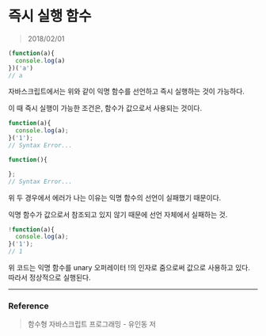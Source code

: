 # 즉시 실행 함수

> 2018/02/01

```js
(function(a){
  console.log(a)
})('a')
// a
```

자바스크립트에서는 위와 같이 익명 함수를 선언하고 즉시 실행하는 것이 가능하다.

이 때 즉시 실행이 가능한 조건은, 함수가 값으로서 사용되는 것이다.

```js
function(a){
  console.log(a);
}('1');
// Syntax Error...

function(){

};
// Syntax Error...
```

위 두 경우에서 에러가 나는 이유는 익명 함수의 선언이 실패했기 때문이다.

익명 함수가 값으로서 참조되고 있지 않기 때문에 선언 자체에서 실패하는 것.

```js
!function(a){
  console.log(a);
}('1');
// 1
```

위 코드는 익명 함수를 unary 오퍼레이터 !의 인자로 줌으로써 값으로 사용하고 있다. 따라서 정상적으로 실행된다.

---

### Reference

> 함수형 자바스크립트 프로그래밍 - 유인동 저
